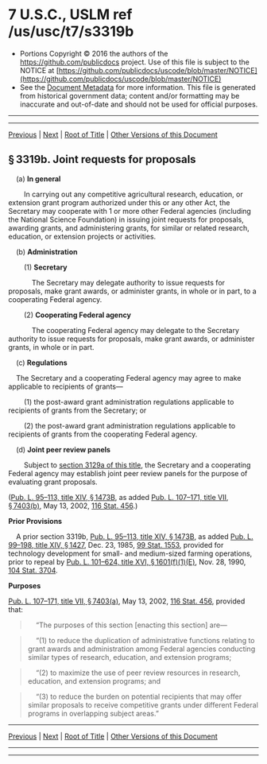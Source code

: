 ---
---

# 7 U.S.C., USLM ref /us/usc/t7/s3319b

* Portions Copyright © 2016 the authors of the https://github.com/publicdocs project.
  Use of this file is subject to the NOTICE at [https://github.com/publicdocs/uscode/blob/master/NOTICE](https://github.com/publicdocs/uscode/blob/master/NOTICE)
* See the [Document Metadata](././../../../../..//README.md) for more information.
  This file is generated from historical government data; content and/or formatting may be inaccurate and out-of-date and should not be used for official purposes.

----------
----------

[Previous](./../../../../..//us/usc/t7/ch64/schX/m__us_usc_t7_s3319a.md) | [Next](./../../../../..//us/usc/t7/ch64/schX/m__us_usc_t7_s3319c.md) | [Root of Title](./../../../../../) | [Other Versions of this Document](https://publicdocs.github.io/go/links?ns=uslm&ref=%2Fus%2Fusc%2Ft7%2Fs3319b)

## § 3319b. Joint requests for proposals

    (a) __In general__ 

        In carrying out any competitive agricultural research, education, or extension grant program authorized under this or any other Act, the Secretary may cooperate with 1 or more other Federal agencies (including the National Science Foundation) in issuing joint requests for proposals, awarding grants, and administering grants, for similar or related research, education, or extension projects or activities.

    (b) __Administration__ 

        (1) __Secretary__ 

            The Secretary may delegate authority to issue requests for proposals, make grant awards, or administer grants, in whole or in part, to a cooperating Federal agency.

        (2) __Cooperating Federal agency__ 

            The cooperating Federal agency may delegate to the Secretary authority to issue requests for proposals, make grant awards, or administer grants, in whole or in part.

    (c) __Regulations__ 

    The Secretary and a cooperating Federal agency may agree to make applicable to recipients of grants—

        (1) the post-award grant administration regulations applicable to recipients of grants from the Secretary; or

        (2) the post-award grant administration regulations applicable to recipients of grants from the cooperating Federal agency.

    (d) __Joint peer review panels__ 

        Subject to [section 3129a of this title][/us/usc/t7/s3129a], the Secretary and a cooperating Federal agency may establish joint peer review panels for the purpose of evaluating grant proposals.

([Pub. L. 95–113, title XIV, § 1473B][/us/pl/95/113/s1473B], as added [Pub. L. 107–171, title VII, § 7403(b)][/us/pl/107/171/s7403/b], May 13, 2002, [116 Stat. 456][/us/stat/116/456].)

 __Prior Provisions__ 

    A prior section 3319b, [Pub. L. 95–113, title XIV, § 1473B][/us/pl/95/113/s1473B], as added [Pub. L. 99–198, title XIV, § 1427][/us/pl/99/198/s1427], Dec. 23, 1985, [99 Stat. 1553][/us/stat/99/1553], provided for technology development for small- and medium-sized farming operations, prior to repeal by [Pub. L. 101–624, title XVI, § 1601(f)(1)(E)][/us/pl/101/624/s1601/f/1/E], Nov. 28, 1990, [104 Stat. 3704][/us/stat/104/3704].

 __Purposes__ 

[Pub. L. 107–171, title VII, § 7403(a)][/us/pl/107/171/s7403/a], May 13, 2002, [116 Stat. 456][/us/stat/116/456], provided that:

>     “The purposes of this section \[enacting this section\] are—

>     “(1) to reduce the duplication of administrative functions relating to grant awards and administration among Federal agencies conducting similar types of research, education, and extension programs;

>     “(2) to maximize the use of peer review resources in research, education, and extension programs; and

>     “(3) to reduce the burden on potential recipients that may offer similar proposals to receive competitive grants under different Federal programs in overlapping subject areas.”

----------

[Previous](./../../../../..//us/usc/t7/ch64/schX/m__us_usc_t7_s3319a.md) | [Next](./../../../../..//us/usc/t7/ch64/schX/m__us_usc_t7_s3319c.md) | [Root of Title](./../../../../../) | [Other Versions of this Document](https://publicdocs.github.io/go/links?ns=uslm&ref=%2Fus%2Fusc%2Ft7%2Fs3319b)

----------
----------

[/us/usc/t7/s3129a]: https://publicdocs.github.io/go/links?ns=uslm&ref=%2Fus%2Fusc%2Ft7%2Fs3129a
[/us/pl/95/113/s1473B]: https://publicdocs.github.io/go/links?ns=uslm&ref=%2Fus%2Fpl%2F95%2F113%2Fs1473B
[/us/pl/107/171/s7403/b]: https://publicdocs.github.io/go/links?ns=uslm&ref=%2Fus%2Fpl%2F107%2F171%2Fs7403%2Fb
[/us/stat/116/456]: https://publicdocs.github.io/go/links?ns=uslm&ref=%2Fus%2Fstat%2F116%2F456
[/us/pl/95/113/s1473B]: https://publicdocs.github.io/go/links?ns=uslm&ref=%2Fus%2Fpl%2F95%2F113%2Fs1473B
[/us/pl/99/198/s1427]: https://publicdocs.github.io/go/links?ns=uslm&ref=%2Fus%2Fpl%2F99%2F198%2Fs1427
[/us/stat/99/1553]: https://publicdocs.github.io/go/links?ns=uslm&ref=%2Fus%2Fstat%2F99%2F1553
[/us/pl/101/624/s1601/f/1/E]: https://publicdocs.github.io/go/links?ns=uslm&ref=%2Fus%2Fpl%2F101%2F624%2Fs1601%2Ff%2F1%2FE
[/us/stat/104/3704]: https://publicdocs.github.io/go/links?ns=uslm&ref=%2Fus%2Fstat%2F104%2F3704
[/us/pl/107/171/s7403/a]: https://publicdocs.github.io/go/links?ns=uslm&ref=%2Fus%2Fpl%2F107%2F171%2Fs7403%2Fa
[/us/stat/116/456]: https://publicdocs.github.io/go/links?ns=uslm&ref=%2Fus%2Fstat%2F116%2F456


